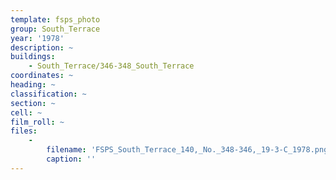```yaml
---
template: fsps_photo
group: South_Terrace
year: '1978'
description: ~
buildings:
    - South_Terrace/346-348_South_Terrace
coordinates: ~
heading: ~
classification: ~
section: ~
cell: ~
film_roll: ~
files:
    -
        filename: 'FSPS_South_Terrace_140,_No._348-346,_19-3-C_1978.png'
        caption: ''
---
```

